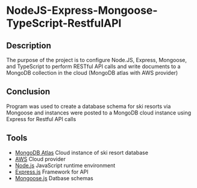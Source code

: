 # NodeJS-Express-Mongoose-TypeScript-RestfulAPI
## Description
The purpose of the project is to configure Node.JS, Express, Mongoose, and TypeScript to perform RESTful API calls and write documents to a MongoDB collection in the cloud (MongoDB atlas with AWS provider)

## Conclusion
Program was used to create a database schema for ski resorts via Mongoose and instances were posted to a MongoDB cloud instance using Express for Restful API calls

## Tools
- [MongoDB Atlas](https://www.mongodb.com/cloud/atlas) Cloud instance of ski resort database
- [AWS](https://aws.amazon.com/) Cloud provider
- [Node.js](https://nodejs.org/en/) JavaScript runtime environment
- [Express.js](https://expressjs.com/) Framework for API
- [Mongoose.js](https://mongoosejs.com/) Datbase schemas
